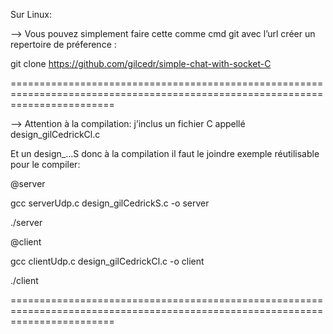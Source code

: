 Sur Linux: 

--> Vous pouvez simplement faire cette comme cmd git avec l’url  créer un repertoire de préference : 

 git clone https://github.com/gilcedr/simple-chat-with-socket-C 

==============================================================================================================================

--> Attention à la compilation: j’inclus un fichier C appellé design_gilCedrickCl.c 

Et un design_...S donc à la compilation il faut le joindre exemple réutilisable pour le compiler: 

@server 

gcc serverUdp.c design_gilCedrickS.c -o server 

./server 

@client  

 gcc clientUdp.c design_gilCedrickCl.c -o client 

./client 

==============================================================================================================================
